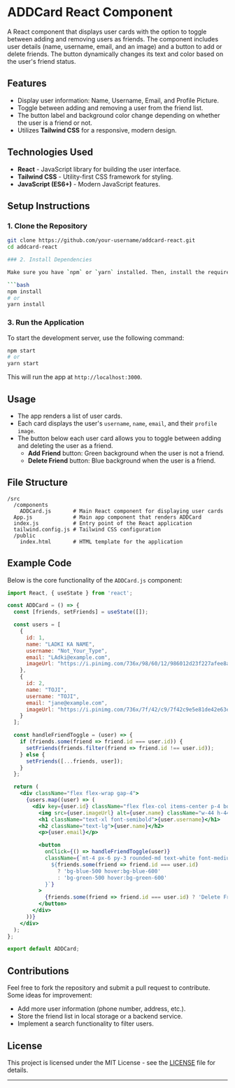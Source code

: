# **ADDCard React Component**

A React component that displays user cards with the option to toggle between adding and removing users as friends. The component includes user details (name, username, email, and an image) and a button to add or delete friends. The button dynamically changes its text and color based on the user's friend status.

## **Features**
- Display user information: Name, Username, Email, and Profile Picture.
- Toggle between adding and removing a user from the friend list.
- The button label and background color change depending on whether the user is a friend or not.
- Utilizes **Tailwind CSS** for a responsive, modern design.

## **Technologies Used**
- **React** - JavaScript library for building the user interface.
- **Tailwind CSS** - Utility-first CSS framework for styling.
- **JavaScript (ES6+)** - Modern JavaScript features.

## **Setup Instructions**

### 1. Clone the Repository

```bash
git clone https://github.com/your-username/addcard-react.git
cd addcard-react

### 2. Install Dependencies

Make sure you have `npm` or `yarn` installed. Then, install the required dependencies:

```bash
npm install
# or
yarn install
```

### 3. Run the Application

To start the development server, use the following command:

```bash
npm start
# or
yarn start
```

This will run the app at `http://localhost:3000`.

## **Usage**

- The app renders a list of user cards.
- Each card displays the user's `username`, `name`, `email`, and their `profile image`.
- The button below each user card allows you to toggle between adding and deleting the user as a friend.
  - **Add Friend** button: Green background when the user is not a friend.
  - **Delete Friend** button: Blue background when the user is a friend.

## **File Structure**

```
/src
  /components
    ADDCard.js       # Main React component for displaying user cards
  App.js             # Main app component that renders ADDCard
  index.js           # Entry point of the React application
  tailwind.config.js # Tailwind CSS configuration
  /public
    index.html       # HTML template for the application
```

## **Example Code**

Below is the core functionality of the `ADDCard.js` component:

```jsx
import React, { useState } from 'react';

const ADDCard = () => {
  const [friends, setFriends] = useState([]);

  const users = [
    {
      id: 1,
      name: "LADKI KA NAME",
      username: "Not_Your_Type",
      email: "LAdki@example.com",
      imageUrl: "https://i.pinimg.com/736x/98/60/12/986012d23f227afee8a86580c7206197.jpg"
    },
    {
      id: 2,
      name: "TOJI",
      username: "TOJI",
      email: "jane@example.com",
      imageUrl: "https://i.pinimg.com/736x/7f/42/c9/7f42c9e5e81de42e63ea75531309b6de.jpg"
    }
  ];

  const handleFriendToggle = (user) => {
    if (friends.some(friend => friend.id === user.id)) {
      setFriends(friends.filter(friend => friend.id !== user.id));
    } else {
      setFriends([...friends, user]);
    }
  };

  return (
    <div className="flex flex-wrap gap-4">
      {users.map((user) => (
        <div key={user.id} className="flex flex-col items-center p-4 border rounded-lg">
          <img src={user.imageUrl} alt={user.name} className="w-44 h-44 object-cover object-top rounded-full mb-4" />
          <h1 className="text-xl font-semibold">{user.username}</h1>
          <h2 className="text-lg">{user.name}</h2>
          <p>{user.email}</p>

          <button
            onClick={() => handleFriendToggle(user)}
            className={`mt-4 px-6 py-3 rounded-md text-white font-medium shadow-sm transition-all duration-200 ease-in-out transform hover:scale-105 focus:outline-none
              ${friends.some(friend => friend.id === user.id) 
                ? 'bg-blue-500 hover:bg-blue-600' 
                : 'bg-green-500 hover:bg-green-600'
            }`}
          >
            {friends.some(friend => friend.id === user.id) ? 'Delete Friend' : 'Add Friend'}
          </button>
        </div>
      ))}
    </div>
  );
};

export default ADDCard;
```

## **Contributions**

Feel free to fork the repository and submit a pull request to contribute. Some ideas for improvement:
- Add more user information (phone number, address, etc.).
- Store the friend list in local storage or a backend service.
- Implement a search functionality to filter users.

## **License**

This project is licensed under the MIT License - see the [LICENSE](LICENSE) file for details.

---